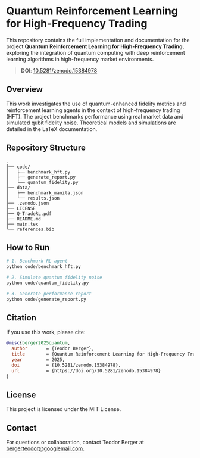 # Quantum Reinforcement Learning for High-Frequency Trading

This repository contains the full implementation and documentation for the project **Quantum Reinforcement Learning for High-Frequency Trading**, exploring the integration of quantum computing with deep reinforcement learning algorithms in high-frequency market environments.

> **DOI**: [10.5281/zenodo.15384978](https://doi.org/10.5281/zenodo.15384978)

## Overview

This work investigates the use of quantum-enhanced fidelity metrics and reinforcement learning agents in the context of high-frequency trading (HFT). The project benchmarks performance using real market data and simulated qubit fidelity noise. Theoretical models and simulations are detailed in the LaTeX documentation.

## Repository Structure

```
.
├── code/
│   ├── benchmark_hft.py
│   ├── generate_report.py
│   └── quantum_fidelity.py
├── data/
│   ├── benchmark_manila.json
│   └── results.json
├── .zenodo.json
├── LICENSE
├── Q-TradeRL.pdf
├── README.md
├── main.tex
└── references.bib
```

## How to Run

```bash
# 1. Benchmark RL agent
python code/benchmark_hft.py

# 2. Simulate quantum fidelity noise
python code/quantum_fidelity.py

# 3. Generate performance report
python code/generate_report.py
```

## Citation

If you use this work, please cite:

```bibtex
@misc{berger2025quantum,
  author       = {Teodor Berger},
  title        = {Quantum Reinforcement Learning for High-Frequency Trading},
  year         = 2025,
  doi          = {10.5281/zenodo.15384978},
  url          = {https://doi.org/10.5281/zenodo.15384978}
}
```

## License

This project is licensed under the MIT License.

## Contact

For questions or collaboration, contact Teodor Berger at bergerteodor@googlemail.com.
